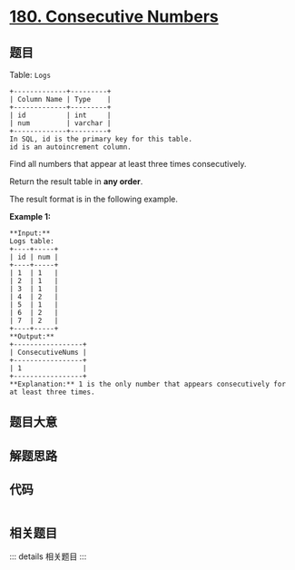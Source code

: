 # [180. Consecutive Numbers](https://leetcode.com/problems/consecutive-numbers)

## 题目

Table: `Logs`

    
    
    +-------------+---------+
    | Column Name | Type    |
    +-------------+---------+
    | id          | int     |
    | num         | varchar |
    +-------------+---------+
    In SQL, id is the primary key for this table.
    id is an autoincrement column.
    



Find all numbers that appear at least three times consecutively.

Return the result table in **any order**.

The result format is in the following example.



**Example 1:**

    
    
    **Input:** 
    Logs table:
    +----+-----+
    | id | num |
    +----+-----+
    | 1  | 1   |
    | 2  | 1   |
    | 3  | 1   |
    | 4  | 2   |
    | 5  | 1   |
    | 6  | 2   |
    | 7  | 2   |
    +----+-----+
    **Output:** 
    +-----------------+
    | ConsecutiveNums |
    +-----------------+
    | 1               |
    +-----------------+
    **Explanation:** 1 is the only number that appears consecutively for at least three times.
    


## 题目大意

## 解题思路

## 代码

```javascript

```

## 相关题目

::: details 相关题目
:::

